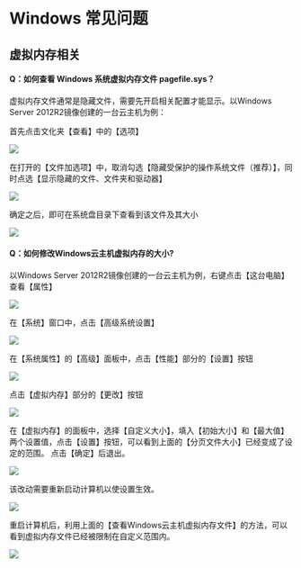 # Windows 常见问题

## 虚拟内存相关

#### Q：如何查看 Windows 系统虚拟内存文件 pagefile.sys？

虚拟内存文件通常是隐藏文件，需要先开启相关配置才能显示。以Windows Server 2012R2镜像创建的一台云主机为例：

首先点击文化夹【查看】中的【选项】

![](../image/Win主机_用户须知_虚拟内存须知1.png)

在打开的【文件加选项】中，取消勾选【隐藏受保护的操作系统文件（推荐）】，同时点选【显示隐藏的文件、文件夹和驱动器】

![](../image/Win主机_用户须知_虚拟内存须知2.png)

确定之后，即可在系统盘目录下查看到该文件及其大小

![](../image/Win主机_用户须知_虚拟内存须知3.png)

#### Q：如何修改Windows云主机虚拟内存的大小?

以Windows Server 2012R2镜像创建的一台云主机为例，右键点击【这台电脑】查看【属性】

![](../image/Win主机_常见问题_虚拟内存问题1.png)

在【系统】窗口中，点击【高级系统设置】

![](../image/Win主机_常见问题_虚拟内存问题2.png)

在【系统属性】的【高级】面板中，点击【性能】部分的【设置】按钮

![](../image/Win主机_常见问题_虚拟内存问题3.png)

点击【虚拟内存】部分的【更改】按钮

![](../image/Win主机_常见问题_虚拟内存问题4.png)

在【虚拟内存】的面板中，选择【自定义大小】，填入【初始大小】和【最大值】两个设置值，点击【设置】按钮，可以看到上面的【分页文件大小】已经变成了设定的范围。
点击【确定】后退出。

![](../image/Win主机_常见问题_虚拟内存问题5.png)

该改动需要重新启动计算机以使设置生效。

![](../image/Win主机_常见问题_虚拟内存问题6.png)

重启计算机后，利用上面的【查看Windows云主机虚拟内存文件】的方法，可以看到虚拟内存文件已经被限制在自定义范围内。

![](../image/Win主机_常见问题_虚拟内存问题8.png)
